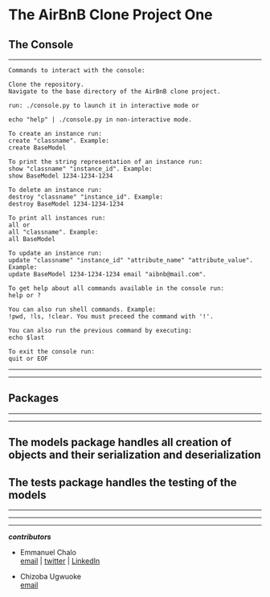# __The AirBnB Clone Project One__

## __The Console__
---
```
Commands to interact with the console:

Clone the repository.
Navigate to the base directory of the AirBnB clone project.

run: ./console.py to launch it in interactive mode or

echo "help" | ./console.py in non-interactive mode.

To create an instance run:
create "classname". Example:
create BaseModel

To print the string representation of an instance run:
show "classname" "instance_id". Example:
show BaseModel 1234-1234-1234

To delete an instance run:
destroy "classname" "instance_id". Example:
destroy BaseModel 1234-1234-1234

To print all instances run:
all or
all "classname". Example:
all BaseModel

To update an instance run:
update "classname" "instance_id" "attribute_name" "attribute_value". Example:
update BaseModel 1234-1234-1234 email "aibnb@mail.com".

To get help about all commands available in the console run:
help or ?

You can also run shell commands. Example:
!pwd, !ls, !clear. You must preceed the command with '!'.

You can also run the previous command by executing:
echo $last

To exit the console run:
quit or EOF
```
---
---

## Packages
---
---
The models package handles all creation of objects and their serialization and deserialization
---
The tests package handles the testing of the models
---
---
---
---

__*contributors*__
* Emmanuel Chalo</br>
[email](emusyoka759@gmail.com "ChaloEmail") | [twitter](https://twitter.com/gavcarter4 "ChaloTwitter") | [LinkedIn](linkedin.com/in/emmanuel-chalo-211336183 "ChaloLinkedIn")

* Chizoba Ugwuoke</br>
[email](upc4you@gmail.com "ChizobaEmail")
